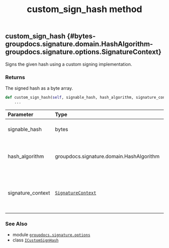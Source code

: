 ﻿---
title: custom_sign_hash method
second_title: GroupDocs.Signature for Python via .NET API References
description: 
type: docs
url: /python-net/groupdocs.signature.options/icustomsignhash/custom_sign_hash/
is_root: false
weight: 20
---

## custom_sign_hash {#bytes-groupdocs.signature.domain.HashAlgorithm-groupdocs.signature.options.SignatureContext}

Signs the given hash using a custom signing implementation.


### Returns 


The signed hash as a byte array.


```python
def custom_sign_hash(self, signable_hash, hash_algorithm, signature_context):
    ...
```


| Parameter | Type | Description |
| :- | :- | :- |
| signable_hash | bytes | The hash value to be signed. |
| hash_algorithm | groupdocs.signature.domain.HashAlgorithm | The hash algorithm used to generate the hash. |
| signature_context | [`SignatureContext`](/signature/python-net/groupdocs.signature.options/signaturecontext) | The context providing additional signature-related options. |



### See Also
* module [`groupdocs.signature.options`](../../)
* class [`ICustomSignHash`](/signature/python-net/groupdocs.signature.options/icustomsignhash)
